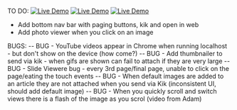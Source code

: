 TO DO: [![Live Demo](https://usekite.com/live-demo-button.png)](https://localhost/deploy) [![Live Demo](https://usekite.com/live-demo-button.png)](https://usekite.com/deploy) [![Live Demo](https://usekite.com/live-demo-button.png)](http://localhost:3000/deploy)
- Add bottom nav bar with paging buttons, kik and open in web
- Add photo viewer when you click on an image

BUGS:
-- BUG - YouTube videos appear in Chrome when running localhost - but don't show on the device (how come?)
-- BUG - Add thumbnailer to send via kik - when gifs are shown can fail to attach if they are very large
-- BUG - Slide Viewere bug - every 3rd page/final page, unable to click on the page/eating the touch events
-- BUG - When default images are added to an article they are not attached when you send via Kik (inconsistent UI, should add default image)
-- BUG - When you quickly scroll and switch views there is a flash of the image as you scrol (video from Adam)
